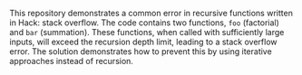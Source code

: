 This repository demonstrates a common error in recursive functions written in Hack: stack overflow. The code contains two functions, `foo` (factorial) and `bar` (summation). These functions, when called with sufficiently large inputs, will exceed the recursion depth limit, leading to a stack overflow error.  The solution demonstrates how to prevent this by using iterative approaches instead of recursion.